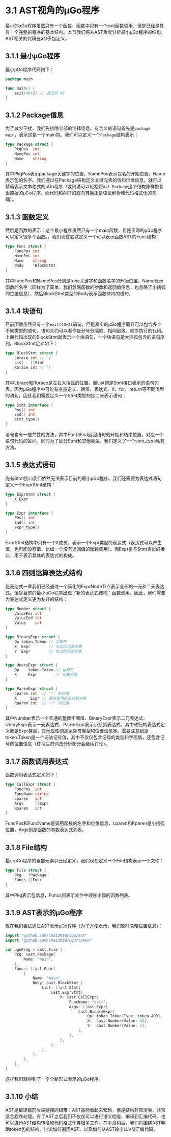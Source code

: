 # 3.1 AST视角的µGo程序

最小的µGo程序虽然只有一个函数，函数中只有一个exit函数调用，但是已经是具有一个完整的程序的基本结构。本节我们将从AST角度分析最小µGo程序的结构，AST相关的代码在ast子包定义。

## 3.1.1 最小µGo程序

最小µGo程序代码如下：

```go
package main

func main() {
	exit(40+2) // 退出码 42
}
```

## 3.1.2 Package信息

为了减少干扰，我们先排除全部的注释信息。有含义的语句首先是`package main`，表示这是一个main包。我们可以定义一个`Package`结构表示：

```go
type Package struct {
	PkgPos  int
	NamePos int
	Name    string
}
```

其中PkgPos表示package关键字的位置，NamePos表示包名的开始位置，Name表示包的名字。我们通过在Package结构定义关键元素的值和位置信息，就可以精确表示文本格式的µGo程序（或则说可以轻松将`ast.Package`这个结构原样恢复出原始的µGo程序，而代码和AST的双向转换正是语法解析和代码格式化的基础）。

## 3.1.3 函数定义

然后是函数的表示：这个最小程序虽然只有一个main函数，但是正常的µGo程序可以定义很多个函数。。我们现在尝试定义一个可以表示函数AST的Func结构：

```go
type Func struct {
	FuncPos int
	NamePos int
	Name    string
	Body    *BlockStmt
}
```

其中FuncPos和NamePos分别是func关键字和函数名字的开始位置，Name表示函数的名字（同样为了简单，我们忽略函数的参数和返回值信息，也忽略了小括弧的位置信息），然后BlockStmt类型的Body表示函数体内的语句。

## 3.1.4 块语句

目前函数虽然只有一个`exit(40+2)`语句，但是真实的µGo程序同样可以包含多个不同类型的语句。语句大约可以看作是分号分隔的、相同层级、顺序执行的代码。上面代码出现的BlockStmt就表示一个块语句，一个块语句是大括弧包含的语句序列。BlockStmt定义如下：

```go
type BlockStmt struct {
	Lbrace int // '{'
	List   []Stmt
	Rbrace int // '}'
}
```

其中Lbrace和Rbrace是左右大括弧的位置，而List则是Stmt接口表示的语句列表。因为µGo程序中可能有变量定义、赋值、表达式、if、for、return等不同类型的语句，因此我们需要定义一个Stmt类型的接口来表示语句：

```go
type Stmt interface {
	Pos() int
	End() int
	stmt_type()
}
```

语句也有一些共性的方法，其中Pos和End返回语句的开始和结束位置，对应一个语句代码的区间。同时为了区分Stmt和其他类型，我们定义了一个stmt_type私有方法。

## 3.1.5 表达式语句

光有Stmt接口我们依然无法表示目前的最小µGo程序。我们还需要为表达式语句定义一个ExprStmt结构：

```go
type ExprStmt struct {
	X Expr
}

type Expr interface {
	Pos() int
	End() int
	expr_type()
}
```

ExprStmt结构中只有一个X成员，表示一个Expr类型的表达式（表达式可以产生值，也可能没有值，比如一个没有返回值的函数调用）。而Expr是与Stmt类似的接口，用于表示具体的表达式的构成。

## 3.1.6 四则运算表达式结构

在表达式一章我们已经通过一个简化的ExprNode节点表示全部的一元和二元表达式。但是目前的最小µGo程序出现了新的表达式结构：函数调用。因此，我们需要为表达式定义更为友好的结构：

```go
type Number struct {
	ValuePos int
	ValueEnd int
	Value    int
}

type BinaryExpr struct {
	Op token.Token // 运算符
	X  Expr        // 左边的运算对象
	Y  Expr        // 右边的运算对象
}

type UnaryExpr struct {
	Op    token.Token // 运算符
	X     Expr        // 运算对象
}

type ParenExpr struct {
	Lparen int  // "(" 的位置
	X      Expr // 圆括弧内的表达式对象
	Rparen int  // ")" 的位置
}
```

其中Number表示一个普通的整数字面值、BinaryExpr表示二元表达式、UnaryExpr表示一元表达式、ParenExpr表示小括弧表达式。其中递归的表达式定义都是Expr类型，其他属性则是运算符类型和位置信息等。需要注意到是token.Token是一个词法记号值，其中不仅仅包含记号的类型和字面值，还包含记号的位置信息（在稍后的词法分析部分会继续讨论）。

## 3.1.7 函数调用表达式

函数调用表达式定义如下：

```go
type CallExpr struct {
	FuncPos  int
	FuncName string
	Lparen   int
	Args     []Expr
	Rparen   int
}
```

FuncPos和FuncName是调用函数的名字和位置信息，Lparen和Rparen是小括弧位置，Args则是函数的参数表达式列表。

## 3.1.8 File结构

最小µGo程序的全部元素以已经定义，我们现在定义一个File结构表示一个文件：

```go
type File struct {
	Pkg   *Package
	Funcs []Func
}
```

其中Pkg表示包信息，Funcs则表示文件中顺序出现的函数列表。

## 3.1.9 AST表示的µGo程序

现在我们尝试通过AST表示µGo程序（为了方便表示，我们暂时忽略位置信息）：

```go
import "github.com/chai2010/ugo/ast"
import "github.com/chai2010/ugo/token"

var ugoProg = &ast.File {
	Pkg: &ast.Package{
		Name: "main",
	},
	Funcs: []ast.Func{
		{
			Name: "main",
			Body: &ast.BlockStmt {
				List: []ast.Stmt{
					&ast.ExprStmt{
						X: &ast.CallExpr{
							FuncName: "exit",
							Args: []ast.Expr{
								&ast.BinaryExpr{
									Op: token.Token{Type: token.ADD},
									X:  &ast.Number{Value: 40},
									Y:  &ast.Number{Value: 2},
								},
							},
						},
					},
				},
			},
		},
	},
}
```

这样我们就得到了一个全新形式表示的µGo程序。

## 3.1.10 小结

AST是编译器前后端链接的纽带：AST虽然看起来繁琐，但是结构非常清晰，非常适合程序处理。有了AST之后我们不仅仅可以进行语义检查、编译到汇编代码、也可以进行AST结构转换和代码格式化等很多工作。在本章稍后，我们将围绕AST明确token包的结构、讨论如何遍历AST、以及如何从AST输出LLVM汇编代码。
